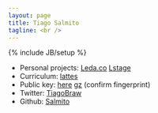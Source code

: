 ```yaml
---
layout: page
title: Tiago Salmito
tagline: <br />
---
```

{% include JB/setup %}

* Personal projects: [Leda.co](http://leda.co/) [Lstage](http://github.com/Salmito/lstage)
* Curriculum: [lattes](http://lattes.cnpq.br/9064058945131816)
* Public key: [here](tiago@salmito.com.pub) [gz](tiago@salmito.com.pub.gz) (confirm fingerprint)
* Twitter: [TiagoBraw](http://twitter.com/TiagoBraw/)
* Github: [Salmito](http://github.com/Salmito/)

<!--Archive:

<ul class="posts">
  {% for post in site.posts %}
    <li><span>{{ post.date | date_to_string }}</span> &raquo; <a href="{{ BASE_PATH }}{{ post.url }}">{{ post.title }}</a></li>
  {% endfor %}
</ul>-->



